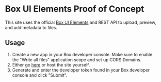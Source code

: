 # Box UI Elements Proof of Concept

This site uses the official [Box UI Elements](https://developer.box.com/guides/embed/ui-elements/) and REST API to upload, preview, and add metadata to files.

## Usage

1. Create a new app in your Box developer console. Make sure to enable the "Write all files" application scope and set up CORS Domains.
2. Either go [here](https://IanSmithSH.github.io/Box-POC) or host the site yourself.
3. Generate and enter the developer token found in your Box developer console and click "Submit".
